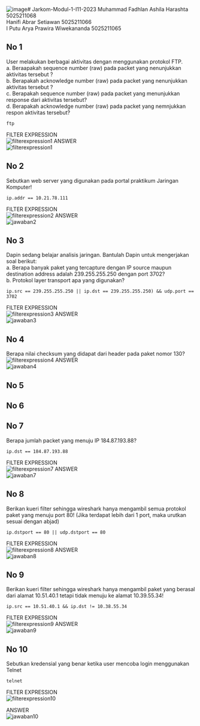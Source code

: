 ![image](https://github.com/fadhlanharashta/Jarkom-Modul-1-I11-2023/assets/115058221/4a4c8408-eab5-4256-bdaf-610230906aa3)# Jarkom-Modul-1-I11-2023
Muhammad Fadhlan Ashila Harashta 5025211068 <br />
Hanifi Abrar Setiawan 5025211066 <br />
I Putu Arya Prawira Wiwekananda 5025211065 <br />

## No 1
User melakukan berbagai aktivitas dengan menggunakan protokol FTP. <br />
a. Beraapakah sequence number (raw) pada packet yang nenunjukkan aktivitas tersebut ? <br />
b. Berapakah acknowledge number (raw) pada packet yang nenunjukkan aktivitas tersebut ? <br />
c. Berapakah sequence number (raw) pada packet yang menunjukkan response dari aktivitas tersebut? <br />
d. Berapakah acknowledge number (raw) pada packet yang nemnjukkan respon aktivitas tersebut? <br />

```
ftp
```
FILTER EXPRESSION <br />
![filterexpression1](https://cdn.discordapp.com/attachments/892965588371111966/1153332792688640082/image.png)
ANSWER <br />
![filterexpression1](https://cdn.discordapp.com/attachments/892965588371111966/1153334146626768916/rn_image_picker_lib_temp_e9ceed6c-3ffa-4626-a9ca-f12dc07c3352.jpg)
## No 2
Sebutkan web server yang digunakan pada portal praktikum Jaringan Komputer!

```
ip.addr == 10.21.78.111
```
FILTER EXPRESSION <br />
![filterexpression2](https://cdn.discordapp.com/attachments/945123026410831952/1154445957241503744/Screenshot_545.png)
ANSWER <br />
![jawaban2](https://cdn.discordapp.com/attachments/945123026410831952/1154446549204615189/image.png)

## No 3
Dapin sedang belajar analisis jaringan. Bantulah Dapin untuk mengerjakan soal berikut:<br />
a. Berapa banyak paket yang tercapture dengan IP source maupun destination address adalah 239.255.255.250 dengan port 3702? <br />
b. Protokol layer transport apa yang digunakan?<br />

```
ip.src == 239.255.255.250 || ip.dst == 239.255.255.250) && udp.port ==  3702
```
FILTER EXPRESSION <br />
![filterexpression3](https://cdn.discordapp.com/attachments/903112010504482836/1154437676989157537/9a20eabc-b2da-4779-bdd3-4c92a90e5a63.png)
ANSWER <br />
![jawaban3](https://cdn.discordapp.com/attachments/903112010504482836/1154438574377279620/image.png)
## No 4
Berapa nilai checksum yang didapat dari header pada paket nomor 130? <br />
![filterexpression4](https://cdn.discordapp.com/attachments/934661338934943774/1154443374011625573/990a1d4f-4f59-4f22-bb73-ef057b474384.png)
ANSWER <br />
![jawaban4](https://cdn.discordapp.com/attachments/934661338934943774/1154443767693193267/d42896e9-daf9-4966-95d0-4e8ed76b0929_1.jpg)
## No 5
## No 6
## No 7
Berapa jumlah packet yang menuju IP 184.87.193.88?<br />
```
ip.dst == 184.87.193.88
```
FILTER EXPRESSION <br />
![filterexpression7](https://cdn.discordapp.com/attachments/934661338934943774/1154439675084284035/ae7fef6f-bca9-45fd-a3ff-c26fdf5471f6.png)
ANSWER <br />
![jawaban7](https://cdn.discordapp.com/attachments/934661338934943774/1154440364321689640/807fbe30-38eb-4867-b5e0-ef2e94a33383.png)
## No 8
Berikan kueri filter sehingga wireshark hanya mengambil semua protokol paket yang menuju port 80! (Jika terdapat lebih dari 1 port, maka urutkan sesuai dengan abjad)<br />
```
ip.dstport == 80 || udp.dstport == 80
```
FILTER EXPRESSION <br />
![filterexpression8](https://cdn.discordapp.com/attachments/934661338934943774/1154440828735996014/6c0e5200-4b46-4597-ad5d-3ed1098c0bda.png)
ANSWER <br />
![jawaban8](https://cdn.discordapp.com/attachments/934661338934943774/1154442034896183316/d42896e9-daf9-4966-95d0-4e8ed76b0929.jpg)
## No 9
Berikan kueri filter sehingga wireshark hanya mengambil paket yang berasal dari alamat 10.51.40.1 tetapi tidak menuju ke alamat 10.39.55.34!<br />
```
ip.src == 10.51.40.1 && ip.dst != 10.38.55.34
```
FILTER EXPRESSION <br />
![filterexpression9](https://cdn.discordapp.com/attachments/934661338934943774/1154441532561170442/cfcae0f3-69e8-4209-ad69-fe016f612603.png)
ANSWER <br />
![jawaban9](https://cdn.discordapp.com/attachments/934661338934943774/1154441280751939605/ba836980-d9cd-45ae-ac8e-ca6a200ebc66.jpg)
## No 10
Sebutkan kredensial yang benar ketika user mencoba login menggunakan Telnet
```
telnet
```
FILTER EXPRESSION <br />
![filterexpression10](https://cdn.discordapp.com/attachments/945123026410831952/1154447427521228951/image.png)

ANSWER <br />
![jawaban10](https://cdn.discordapp.com/attachments/945123026410831952/1154447508202856519/image.png)
